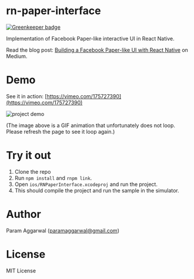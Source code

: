 # rn-paper-interface

[![Greenkeeper badge](https://badges.greenkeeper.io/NextZeus/paper-friends.svg)](https://greenkeeper.io/)

Implementation of Facebook Paper-like interactive UI in React Native.

Read the blog post: [Building a Facebook Paper-like UI with React Native](https://medium.com/@paramaggarwal/building-a-facebook-paper-like-ui-with-react-native-4a753623d343#.1ou5i5ntm) on Medium.

# Demo

See it in action: [https://vimeo.com/175727390](https://vimeo.com/175727390)

![project demo](https://github.com/paramaggarwal/rn-paper-interface/raw/master/static/demo.gif)

(The image above is a GIF animation that unfortunately does not loop. Please refresh the page to see it loop again.)

# Try it out

1. Clone the repo
2. Run `npm install` and `rnpm link`.
3. Open `ios/RNPaperInterface.xcodeproj` and run the project.
4. This should compile the project and run the sample in the simulator.

# Author
Param Aggarwal (paramaggarwal@gmail.com)

# License
MIT License
